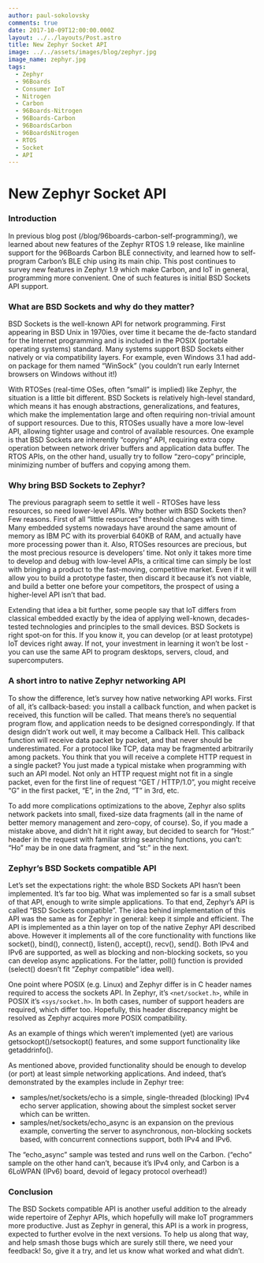 ```yaml
---
author: paul-sokolovsky
comments: true
date: 2017-10-09T12:00:00.000Z
layout: ../../layouts/Post.astro
title: New Zephyr Socket API
image: ../../assets/images/blog/zephyr.jpg
image_name: zephyr.jpg
tags:
  - Zephyr
  - 96Boards
  - Consumer IoT
  - Nitrogen
  - Carbon
  - 96Boards-Nitrogen
  - 96Boards-Carbon
  - 96BoardsCarbon
  - 96BoardsNitrogen
  - RTOS
  - Socket
  - API
---
```


# **New Zephyr Socket API**

### Introduction

In previous blog post (/blog/96boards-carbon-self-programming/), we learned about new features of the Zephyr RTOS 1.9 release, like mainline support for the 96Boards Carbon BLE connectivity, and learned how to self-program Carbon’s BLE chip using its main chip. This post continues to survey new features in Zephyr 1.9 which make Carbon, and IoT in general, programming more convenient. One of such features is initial BSD Sockets API support.

### What are BSD Sockets and why do they matter?

BSD Sockets is the well-known API for network programming. First appearing in BSD Unix in 1970ies, over time it became the de-facto standard for the Internet programming and is included in the POSIX (portable operating systems) standard. Many systems support BSD Sockets either natively or via compatibility layers. For example, even Windows 3.1 had add-on package for them named “WinSock” (you couldn’t run early Internet browsers on Windows without it!)

With RTOSes (real-time OSes, often “small” is implied) like Zephyr, the situation is a little bit different. BSD Sockets is relatively high-level standard, which means it has enough abstractions, generalizations, and features, which make the implementation large and often requiring non-trivial amount of support resources. Due to this, RTOSes usually have a more low-level API, allowing tighter usage and control of available resources. One example is that BSD Sockets are inherently “copying” API, requiring extra copy operation between network driver buffers and application data buffer. The RTOS APIs, on the other hand, usually try to follow “zero-copy” principle, minimizing number of buffers and copying among them.

### Why bring BSD Sockets to Zephyr?

The previous paragraph seem to settle it well - RTOSes have less resources, so need lower-level APIs. Why bother with BSD Sockets then? Few reasons. First of all “little resources” threshold changes with time. Many embedded systems nowadays have around the same amount of memory as IBM PC with its proverbial 640KB of RAM, and actually have more processing power than it.
Also, RTOSes resources are precious, but the most precious resource is developers’ time. Not only it takes more time to develop and debug with low-level APIs, a critical time can simply be lost with bringing a product to the fast-moving, competitive market. Even if it will allow you to build a prototype faster, then discard it because it’s not viable, and build a better one before your competitors, the prospect of using a higher-level API isn’t that bad.

Extending that idea a bit further, some people say that IoT differs from classical embedded exactly by the idea of applying well-known, decades-tested technologies and principles to the small devices. BSD Sockets is right spot-on for this. If you know it, you can develop (or at least prototype) IoT devices right away. If not, your investment in learning it won’t be lost - you can use the same API to program desktops, servers, cloud, and supercomputers.

### A short intro to native Zephyr networking API

To show the difference, let’s survey how native networking API works. First of all, it’s callback-based: you install a callback function, and when packet is received, this function will be called. That means there’s no sequential program flow, and application needs to be designed correspondingly. If that design didn’t work out well, it may become a Callback Hell. This callback function will receive data packet by packet, and that never should be underestimated. For a protocol like TCP, data may be fragmented arbitrarily among packets. You think that you will receive a complete HTTP request in a single packet? You just made a typical mistake when programming with such an API model. Not only an HTTP request might not fit in a single packet, even for the first line of request “GET / HTTP/1.0”, you might receive “G” in the first packet, “E”, in the 2nd, “T” in 3rd, etc.

To add more complications optimizations to the above, Zephyr also splits network packets into small, fixed-size data fragments (all in the name of better memory management and zero-copy, of course). So, if you made a mistake above, and didn’t hit it right away, but decided to search for “Host:” header in the request with familiar string searching functions, you can’t: “Ho” may be in one data fragment, and “st:” in the next.

### Zephyr’s BSD Sockets compatible API

Let’s set the expectations right: the whole BSD Sockets API hasn’t been implemented. It’s far too big. What was implemented so far is a small subset of that API, enough to write simple applications. To that end, Zephyr’s API is called “BSD Sockets compatible”. The idea behind implementation of this API was the same as for Zephyr in general: keep it simple and efficient. The API is implemented as a thin layer on top of the native Zephyr API described above. However it implements all of the core functionality with functions like socket(), bind(), connect(), listen(), accept(), recv(), send(). Both IPv4 and IPv6 are supported, as well as blocking and non-blocking sockets, so you can develop async applications. For the latter, poll() function is provided (select() doesn’t fit “Zephyr compatible” idea well).

One point where POSIX (e.g. Linux) and Zephyr differ is in C header names required to access the sockets API. In Zephyr, it’s `<net/socket.h>`, while in POSIX it’s `<sys/socket.h>`. In both cases, number of support headers are required, which differ too. Hopefully, this header discrepancy might be resolved as Zephyr acquires more POSIX compatibility.

As an example of things which weren’t implemented (yet) are various getsockopt()/setsockopt() features, and some support functionality like getaddrinfo().

As mentioned above, provided functionality should be enough to develop (or port) at least simple networking applications. And indeed, that’s demonstrated by the examples include in Zephyr tree:

- samples/net/sockets/echo is a simple, single-threaded (blocking) IPv4 echo server application, showing about the simplest socket server which can be written.
- samples/net/sockets/echo_async is an expansion on the previous example, converting the server to asynchronous, non-blocking sockets based, with concurrent connections support, both IPv4 and IPv6.

The “echo_async” sample was tested and runs well on the Carbon. (“echo” sample on the other hand can’t, because it’s IPv4 only, and Carbon is a 6LoWPAN (IPv6) board, devoid of legacy protocol overhead!)

### Conclusion

The BSD Sockets compatible API is another useful addition to the already wide repertoire of Zephyr APIs, which hopefully will make IoT programmers more productive. Just as Zephyr in general, this API is a work in progress, expected to further evolve in the next versions. To help us along that way, and help smash those bugs which are surely still there, we need your feedback! So, give it a try, and let us know what worked and what didn’t.
